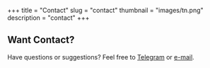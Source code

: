 +++
title = "Contact"
slug = "contact"
thumbnail = "images/tn.png"
description = "contact"
+++

## Want Contact?

Have questions or suggestions? Feel free to [Telegram](https://t.me/d351d3r) or [e-mail](mailto:greatestcombinator@gmail.com).